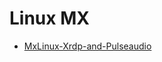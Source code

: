 # Linux MX

- [MxLinux-Xrdp-and-Pulseaudio](https://github.com/ExplodingTuna/MxLinux-Xrdp-and-Pulseaudio)
